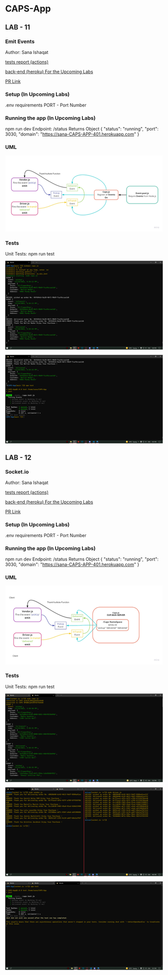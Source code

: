 # CAPS-App

## LAB - 11
### Emit Events  
Author: Sana Ishaqat

[tests report (actions)](https://github.com/SanaIshaqat/CAPS-App/actions)

[back-end (heroku) For the Upcoming Labs](https://sana-CAPS-APP-401.herokuapp.com)

[PR Link](https://github.com/SanaIshaqat/CAPS-App/pull/1)

### Setup (In Upcoming Labs)
.env requirements
PORT - Port Number


### Running the app (In Upcoming Labs)
npm run dev
Endpoint: /status
Returns Object
{
  "status": "running",
  "port": 3030,
  "domain": "https://sana-CAPS-APP-401.herokuapp.com"
}
### UML
![](UML11.jpg)
### Tests
Unit Tests: npm run test

![](Lab11Console.logObj.PNG)

![](Lab11AllPassed.PNG)


## LAB - 12
### Socket.io
Author: Sana Ishaqat

[tests report (actions)](https://github.com/SanaIshaqat/CAPS-App/actions)

[back-end (heroku) For the Upcoming Labs](https://sana-CAPS-APP-401.herokuapp.com)

[PR Link](https://github.com/SanaIshaqat/CAPS-App/pull/3)

### Setup (In Upcoming Labs)
.env requirements
PORT - Port Number


### Running the app (In Upcoming Labs)
npm run dev
Endpoint: /status
Returns Object
{
  "status": "running",
  "port": 3030,
  "domain": "https://sana-CAPS-APP-401.herokuapp.com"
}
### UML

![](UML12.jpg)

### Tests
Unit Tests: npm run test

![](Lab12Caps.PNG)

![](Lab12DriverVendor.PNG)

![](Lab12AllPassed.PNG)

